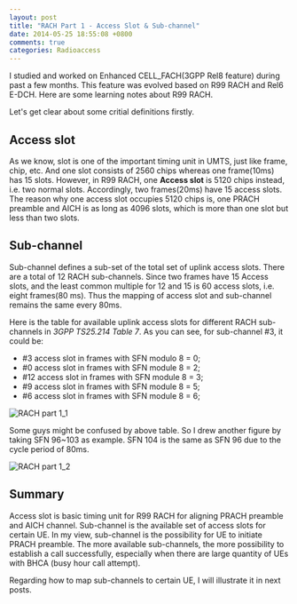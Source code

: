 ```yaml
---
layout: post
title: "RACH Part 1 - Access Slot & Sub-channel"
date: 2014-05-25 18:55:08 +0800
comments: true
categories: Radioaccess
---
```


I studied and worked on Enhanced CELL_FACH(3GPP Rel8 feature) during past a few months. This feature was evolved based on R99 RACH and Rel6 E-DCH. Here are some learning notes about R99 RACH.

<!--more-->

Let's get clear about some critial definitions firstly.

## Access slot

As we know, slot is one of the important timing unit in UMTS, just like frame, chip, etc. And one slot consists of 2560 chips whereas one frame(10ms) has 15 slots. However, in R99 RACH, one **Access slot** is 5120 chips instead, i.e. two normal slots. Accordingly, two frames(20ms) have 15 access slots. The reason why one access slot occupies 5120 chips is, one PRACH preamble and AICH is as long as 4096 slots, which is more than one slot but less than two slots.

## Sub-channel

Sub-channel defines a sub-set of the total set of uplink access slots. There are a total of 12 RACH sub-channels. Since two frames have 15 Access slots, and the least common multiple for 12 and 15 is 60 access slots, i.e. eight frames(80 ms). Thus the mapping of access slot and sub-channel remains the same every 80ms.

Here is the table for available uplink access slots for different RACH sub-channels in *3GPP TS25.214 Table 7*. As you can see, for sub-channel #3, it could be:

* #3 access slot in frames with SFN modulo 8 = 0;
* #0 access slot in frames with SFN module 8 = 2;
* #12 access slot in frames with SFN module 8 = 3;
* #9 access slot in frames with SFN module 8 = 5;
* #6 access slot in frames with SFN module 8 = 6;

![RACH part 1_1](https://dl.dropboxusercontent.com/u/6459697/blogimage/20140525_rach_part1_1.png)

Some guys might be confused by above table. So I drew another figure by taking SFN 96~103 as example. SFN 104 is the same as SFN 96 due to the cycle period of 80ms.

![RACH part 1_2](https://dl.dropboxusercontent.com/u/6459697/blogimage/20140525_rach_part1_2.png)

## Summary

Access slot is basic timing unit for R99 RACH for aligning PRACH preamble and AICH channel. Sub-channel is the available set of access slots for certain UE. In my view, sub-channel is the possibility for UE to initiate PRACH preamble. The more available sub-channels, the more possibility to establish a call successfully, especially when there are large quantity of UEs with BHCA (busy hour call attempt).

Regarding how to map sub-channels to certain UE, I will illustrate it in next posts.
